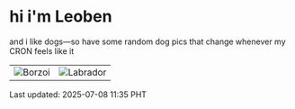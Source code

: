 # hi i'm Leoben

and i like dogs—so have some random dog pics that change whenever my CRON feels like it

|  |  |
|--------|----------|
| ![Borzoi](https://random-dog-vercel.vercel.app/api/random-borzoi?v=1751945727) | ![Labrador](https://random-dog-vercel.vercel.app/api/random-labrador?v=1751945727) |

Last updated: 2025-07-08 11:35 PHT
